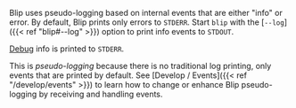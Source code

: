 ---
---

Blip uses pseudo-logging based on internal events that are either "info" or error.
By default, Blip prints only errors to `STDERR`.
Start `blip` with the [`--log`]({{< ref "blip#--log" >}}) option to print info events to `STDOUT`.

<p class="note">
<a href="blip#--debug">Debug</a> info is printed to <code>STDERR</code>.
</p>

This is _pseudo-logging_ because there is no traditional log printing, only events that are printed by default.
See [Develop / Events]({{< ref "/develop/events" >}}) to learn how to change or enhance Blip pseudo-logging by receiving and handling events.
